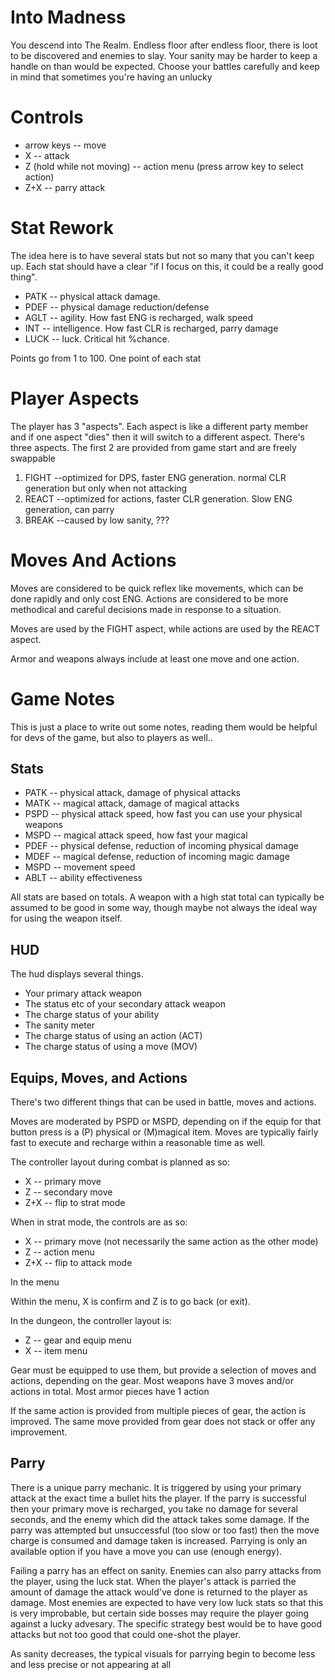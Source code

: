 # Into Madness

You descend into The Realm. Endless floor after endless floor, there is loot to be discovered and enemies to slay. Your sanity may be harder to keep a handle on than would be expected. Choose your battles carefully and keep in mind that sometimes you're having an unlucky 

# Controls

* arrow keys -- move
* X -- attack
* Z (hold while not moving) -- action menu (press arrow key to select action)
* Z+X -- parry attack


# Stat Rework

The idea here is to have several stats but not so many that you can't keep up. Each stat should have a clear "if I focus on this, it could be a really good thing". 

* PATK -- physical attack damage.
* PDEF -- physical damage reduction/defense
* AGLT -- agility. How fast ENG is recharged, walk speed
* INT -- intelligence. How fast CLR is recharged, parry damage
* LUCK -- luck. Critical hit %chance. 

Points go from 1 to 100. One point of each stat

# Player Aspects

The player has 3 "aspects". Each aspect is like a different party member and if one aspect "dies" then it will switch to a different aspect. 
There's three aspects. The first 2 are provided from game start and are freely swappable

1. FIGHT --optimized for DPS, faster ENG generation. normal CLR generation but only when not attacking
2. REACT --optimized for actions, faster CLR generation. Slow ENG generation, can parry
3. BREAK --caused by low sanity, ???

# Moves And Actions

Moves are considered to be quick reflex like movements, which can be done rapidly and only cost ENG. Actions are considered to be more methodical and careful decisions made in response to a situation. 

Moves are used by the FIGHT aspect, while actions are used by the REACT aspect. 

Armor and weapons always include at least one move and one action. 

# Game Notes

This is just a place to write out some notes, reading them would be helpful for devs of the game, but also to players as well..

## Stats

* PATK -- physical attack, damage of physical attacks
* MATK -- magical attack, damage of magical attacks
* PSPD -- physical attack speed, how fast you can use your physical weapons
* MSPD -- magical attack speed, how fast your magical
* PDEF -- physical defense, reduction of incoming physical damage
* MDEF -- magical defense, reduction of incoming magic damage
* MSPD -- movement speed
* ABLT -- ability effectiveness

All stats are based on totals. A weapon with a high stat total can typically be assumed to be good in some way, though maybe not always the ideal way for using the weapon itself.

## HUD

The hud displays several things.
* Your primary attack weapon
* The status etc of your secondary attack weapon
* The charge status of your ability
* The sanity meter
* The charge status of using an action (ACT)
* The charge status of using a move (MOV)

## Equips, Moves, and Actions

There's two different things that can be used in battle, moves and actions. 

Moves are moderated by PSPD or MSPD, depending on if the equip for that button press is a (P) physical or (M)magical item. Moves are typically fairly fast to execute and recharge within a reasonable time as well. 

The controller layout during combat is planned as so:

* X -- primary move
* Z -- secondary move
* Z+X -- flip to strat mode

When in strat mode, the controls are as so:

* X -- primary move (not necessarily the same action as the other mode)
* Z -- action menu
* Z+X -- flip to attack mode

In the menu

Within the menu, X is confirm and Z is to go back (or exit).

In the dungeon, the controller layout is:

* Z -- gear and equip menu
* X -- item menu

Gear must be equipped to use them, but provide a selection of moves and actions, depending on the gear. Most weapons have 3 moves and/or actions in total. Most armor pieces have 1 action

If the same action is provided from multiple pieces of gear, the action is improved. The same move provided from gear does not stack or offer any improvement.

## Parry

There is a unique parry mechanic. It is triggered by using your primary attack at the exact time a bullet hits the player. If the parry is successful then your primary move is recharged, you take no damage for several seconds, and the enemy which did the attack takes some damage. If the parry was attempted but unsuccessful (too slow or too fast) then the move charge is consumed and damage taken is increased. Parrying is only an available option if you have a move you can use (enough energy). 

Failing a parry has an effect on sanity. Enemies can also parry attacks from the player, using the luck stat. When the player's attack is parried the amount of damage the attack would've done is returned to the player as damage. Most enemies are expected to have very low luck stats so that this is very improbable, but certain side bosses may require the player going against a lucky advesary. The specific strategy best would be to have good attacks but not too good that could one-shot the player.

As sanity decreases, the typical visuals for parrying begin to become less and less precise or not appearing at all


